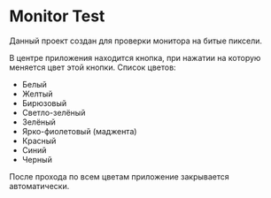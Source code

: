 # Monitor Test

Данный проект создан для проверки монитора на битые пиксели. 

В центре приложения находится кнопка, при нажатии на которую меняется цвет этой кнопки. Список цветов:

+ Белый
+ Желтый
+ Бирюзовый
+ Светло-зелёный
+ Зелёный
+ Ярко-фиолетовый (маджента)
+ Красный
+ Синий
+ Черный

После прохода по всем цветам приложение закрывается автоматически.
